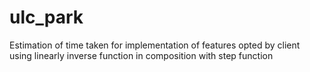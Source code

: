 # ulc_park
Estimation of time taken for implementation of features opted by client using linearly inverse function in composition with step function
